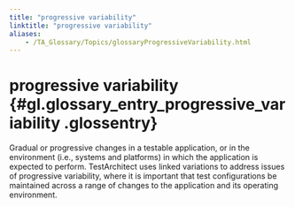 ```yaml
--- 
title: "progressive variability"
linktitle: "progressive variability"
aliases: 
    - /TA_Glossary/Topics/glossaryProgressiveVariability.html
---
```

# progressive variability {#gl.glossary_entry_progressive_variability .glossentry}

Gradual or progressive changes in a testable application, or in the environment \(i.e., systems and platforms\) in which the application is expected to perform. TestArchitect uses linked variations to address issues of progressive variability, where it is important that test configurations be maintained across a range of changes to the application and its operating environment.

